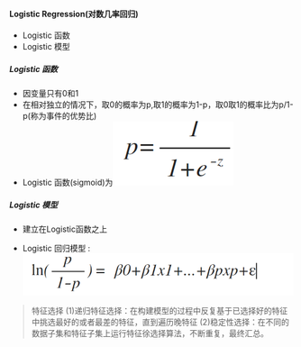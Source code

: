 #### Logistic Regression(对数几率回归)

* Logistic 函数
* Logistic 模型

##### Logistic 函数

* 因变量只有0和1
* 在相对独立的情况下，取0的概率为p,取1的概率为1-p，取0取1的概率比为p/1-p(称为事件的优势比)
* Logistic 函数(sigmoid)为![image](../file/Logistic.png)

##### Logistic 模型

* 建立在Logistic函数之上

* Logistic 回归模型 : ![image](../file/Logistic_model.png)


>特征选择
>(1)递归特征选择：在构建模型的过程中反复基于已选择好的特征中挑选最好的或者最差的特征，直到遍历晚特征
>(2)稳定性选择：在不同的数据子集和特征子集上运行特征徐选择算法，不断重复，最终汇总。





